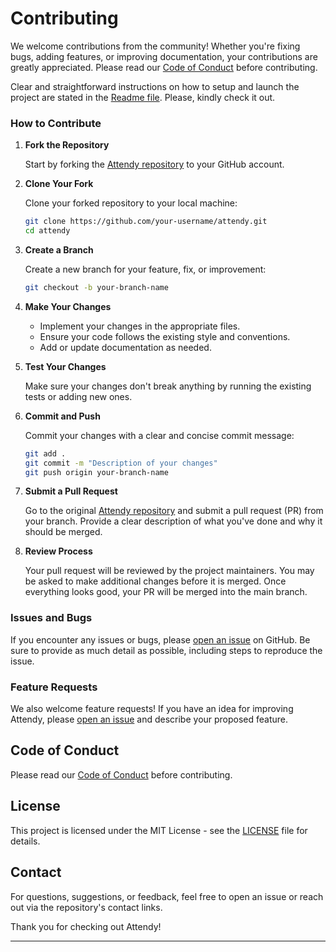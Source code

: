 # **Contributing**

We welcome contributions from the community! Whether you're fixing bugs, adding features, or improving documentation, your contributions are greatly appreciated. Please read our [Code of Conduct](./CODE_OF_CONDUCT.md) before contributing.

Clear and straightforward instructions on how to setup and launch the project are stated in the [Readme file](./README.md). Please, kindly check it out.

### **How to Contribute**

1. **Fork the Repository**

    Start by forking the [Attendy repository](https://github.com/Joel-Fah/attendy) to your GitHub account.

2. **Clone Your Fork**

    Clone your forked repository to your local machine:

    ```bash
    git clone https://github.com/your-username/attendy.git
    cd attendy
    ```

3. **Create a Branch**

    Create a new branch for your feature, fix, or improvement:

    ```bash
    git checkout -b your-branch-name
    ```

4. **Make Your Changes**

    - Implement your changes in the appropriate files.
    - Ensure your code follows the existing style and conventions.
    - Add or update documentation as needed.

5. **Test Your Changes**

    Make sure your changes don't break anything by running the existing tests or adding new ones.

6. **Commit and Push**

    Commit your changes with a clear and concise commit message:

    ```bash
    git add .
    git commit -m "Description of your changes"
    git push origin your-branch-name
    ```

7. **Submit a Pull Request**

    Go to the original [Attendy repository](https://github.com/Joel-Fah/attendy) and submit a pull request (PR) from your branch. Provide a clear description of what you've done and why it should be merged.

8. **Review Process**

    Your pull request will be reviewed by the project maintainers. You may be asked to make additional changes before it is merged. Once everything looks good, your PR will be merged into the main branch.

### **Issues and Bugs**

If you encounter any issues or bugs, please [open an issue](https://github.com/Joel-Fah/attendy/issues) on GitHub. Be sure to provide as much detail as possible, including steps to reproduce the issue.

### **Feature Requests**

We also welcome feature requests! If you have an idea for improving Attendy, please [open an issue](https://github.com/Joel-Fah/attendy/issues) and describe your proposed feature.

## **Code of Conduct**

Please read our [Code of Conduct](./CODE_OF_CONDUCT.md) before contributing.


## **License**

This project is licensed under the MIT License - see the [LICENSE](LICENSE) file for details.

## **Contact**

For questions, suggestions, or feedback, feel free to open an issue or reach out via the repository's contact links.

Thank you for checking out Attendy!
****